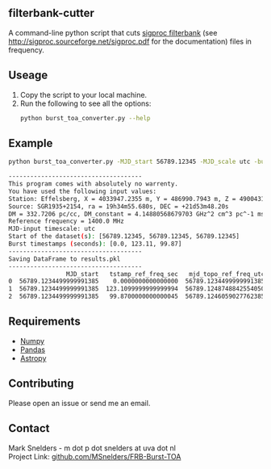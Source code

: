 ## filterbank-cutter
A command-line python script that cuts [sigproc filterbank](http://sigproc.sourceforge.net/) (see http://sigproc.sourceforge.net/sigproc.pdf for the documentation) files in frequency. 

## Useage
1. Copy the script to your local machine.
2. Run the following to see all the options:
   ```sh
   python burst_toa_converter.py --help
   ```
 
## Example
```sh
python burst_toa_converter.py -MJD_start 56789.12345 -MJD_scale utc -burst_tstamps 0.0,123.11,99.87 -save True -outname results.pkl
```
```sh
-------------------------------------
This program comes with absolutely no warrenty.
You have used the following input values:
Station: Effelsberg, X = 4033947.2355 m, Y = 486990.7943 m, Z = 4900431.0017 m
Source: SGR1935+2154, ra = 19h34m55.680s, DEC = +21d53m48.20s
DM = 332.7206 pc/cc, DM_constant = 4.14880568679703 GHz^2 cm^3 pc^-1 ms
Reference frequency = 1400.0 MHz
MJD-input timescale: utc
Start of the dataset(s): [56789.12345, 56789.12345, 56789.12345]
Burst timestamps (seconds): [0.0, 123.11, 99.87]
-------------------------------------
Saving DataFrame to results.pkl
-------------------------------------
                MJD_start   tstamp_ref_freq_sec   mjd_topo_ref_freq_utc   mjd_topo_inf_freq_utc   mjd_bary_inf_freq_utc   mjd_bary_inf_freq_tdb
0  56789.1234499999991385    0.0000000000000000  56789.1234499999991385  56789.1234418485837523  56789.1249510153138544  56789.1257286229738384
1  56789.1234499999991385  123.1099999999999994  56789.1248748842554050  56789.1248667328400188  56789.1263759965077043  56789.1271536041676882
2  56789.1234499999991385   99.8700000000000045  56789.1246059027762385  56789.1245977513608523  56789.1261069967295043  56789.1268846043894882
```

## Requirements

* [Numpy](https://numpy.org/)
* [Pandas](https://pandas.pydata.org/)
* [Astropy](https://www.astropy.org/)

## Contributing
Please open an issue or send me an email.

## Contact
Mark Snelders - m dot p dot snelders at uva dot nl  
Project Link: [github.com/MSnelders/FRB-Burst-TOA](https://github.com/MSnelders/FRB-Burst-TOA)
